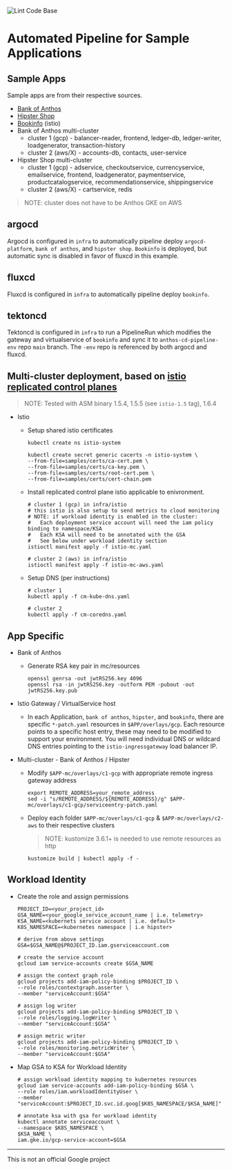 ![Lint Code Base](https://github.com/kenthua/anthos-cd-pipeline/workflows/Lint%20Code%20Base/badge.svg)

# Automated Pipeline for Sample Applications

## Sample Apps
Sample apps are from their respective sources.

- [Bank of Anthos](https://github.com/GoogleCloudPlatform/bank-of-anthos)
- [Hipster Shop](https://github.com/GoogleCloudPlatform/microservices-demo)
- [Bookinfo](https://istio.io/latest/docs/examples/bookinfo/) (istio)
- Bank of Anthos multi-cluster
  - cluster 1 (gcp) - balancer-reader, frontend, ledger-db, ledger-writer, loadgenerator, transaction-history
  - cluster 2 (aws/X) - accounts-db, contacts, user-service
- Hipster Shop multi-cluster
  - cluster 1 (gcp) - adservice, checkoutservice, currencyservice, emailservice, frontend, loadgenerator, paymentservice, productcatalogservice, recommendationservice, shippingservice
  - cluster 2 (aws/X) - cartservice, redis

> NOTE: cluster does not have to be Anthos GKE on AWS

## argocd
Argocd is configured in `infra` to automatically pipeline deploy `argocd-platform`, `bank of anthos`, and `hipster shop`.  `Bookinfo` is deployed, but automatic sync is disabled in favor of fluxcd in this example.

## fluxcd
Fluxcd is configured in `infra` to automatically pipeline deploy `bookinfo`.

## tektoncd
Tektoncd is configured in `infra` to run a PipelineRun which modifies the gateway and virtualservice of `bookinfo` and sync it to `anthos-cd-pipeline-env` repo `main` branch.  The `-env` repo is referenced by both argocd and fluxcd.

## Multi-cluster deployment, based on [istio replicated control planes](https://istio.io/docs/setup/install/multicluster/gateways/)
> NOTE: Tested with ASM binary 1.5.4, 1.5.5 (see `istio-1.5` tag), 1.6.4
- Istio
  - Setup shared istio certificates

    ```shell
    kubectl create ns istio-system

    kubectl create secret generic cacerts -n istio-system \
    --from-file=samples/certs/ca-cert.pem \
    --from-file=samples/certs/ca-key.pem \
    --from-file=samples/certs/root-cert.pem \
    --from-file=samples/certs/cert-chain.pem
    ```

  - Install replicated control plane istio applicable to enivronment.

    ```shell
    # cluster 1 (gcp) in infra/istio
    # this istio is also setup to send metrics to cloud monitoring
    # NOTE: if workload identity is enabled in the cluster:
    #   Each deployment service account will need the iam policy binding to namespace/KSA
    #   Each KSA will need to be annotated with the GSA
    #   See below under workload identity section
    istioctl manifest apply -f istio-mc.yaml

    # cluster 2 (aws) in infra/istio
    istioctl manifest apply -f istio-mc-aws.yaml
    ```

  - Setup DNS (per instructions)

    ```shell
    # cluster 1
    kubectl apply -f cm-kube-dns.yaml
    
    # cluster 2
    kubectl apply -f cm-coredns.yaml
    ```

## App Specific
- Bank of Anthos
  - Generate RSA key pair in mc/resources

    ```shell
    openssl genrsa -out jwtRS256.key 4096
    openssl rsa -in jwtRS256.key -outform PEM -pubout -out jwtRS256.key.pub
    ```

- Istio Gateway / VirtualService host
  - In each Application, `bank of anthos`, `hipster`, and `bookinfo`, there are specific `*-patch.yaml` resources in `$APP/overlays/gcp`.  Each resource points to a specific host entry, these may need to be modified to support your environment.  You will need individual DNS or wildcard DNS entries pointing to the `istio-ingressgateway` load balancer IP.

- Multi-cluster - Bank of Anthos / Hipster 
  - Modify `$APP-mc/overlays/c1-gcp` with appropriate remote ingress gateway address

    ```shell
    export REMOTE_ADDRESS=your_remote_address
    sed -i "s/REMOTE_ADDRESS/${REMOTE_ADDRESS}/g" $APP-mc/overlays/c1-gcp/serviceentry-patch.yaml
    ```

  - Deploy each folder `$APP-mc/overlays/c1-gcp` & `$APP-mc/overlays/c2-aws` to their respective clusters
    > NOTE: kustomize 3.6.1+ is needed to use remote resources as http

    ```shell
    kustomize build | kubectl apply -f -
    ```

## Workload Identity
- Create the role and assign permissions

  ```shell
  PROJECT_ID=<your_project_id>
  GSA_NAME=<your_google_service_account_name | i.e. telemetry>
  KSA_NAME=<kubernets service account | i.e. default>
  K8S_NAMESPACE=<kubernetes namespace | i.e hipster>

  # derive from above settings
  GSA=$GSA_NAME@$PROJECT_ID.iam.gserviceaccount.com

  # create the service account
  gcloud iam service-accounts create $GSA_NAME

  # assign the context graph role
  gcloud projects add-iam-policy-binding $PROJECT_ID \
  --role roles/contextgraph.asserter \
  --member "serviceAccount:$GSA"

  # assign log writer
  gcloud projects add-iam-policy-binding $PROJECT_ID \
  --role roles/logging.logWriter \
  --member "serviceAccount:$GSA"

  # assign metric writer
  gcloud projects add-iam-policy-binding $PROJECT_ID \
  --role roles/monitoring.metricWriter \
  --member "serviceAccount:$GSA"
  ```

- Map GSA to KSA for Workload Identity
  ```shell
  # assign workload identity mapping to kubernetes resources
  gcloud iam service-accounts add-iam-policy-binding $GSA \
  --role roles/iam.workloadIdentityUser \
  --member "serviceAccount:$PROJECT_ID.svc.id.goog[$K8S_NAMESPACE/$KSA_NAME]"

  # annotate ksa with gsa for workload identity
  kubectl annotate serviceaccount \
  --namespace $K8S_NAMESPACE \
  $KSA_NAME \
  iam.gke.io/gcp-service-account=$GSA
  ```

---

This is not an official Google project
